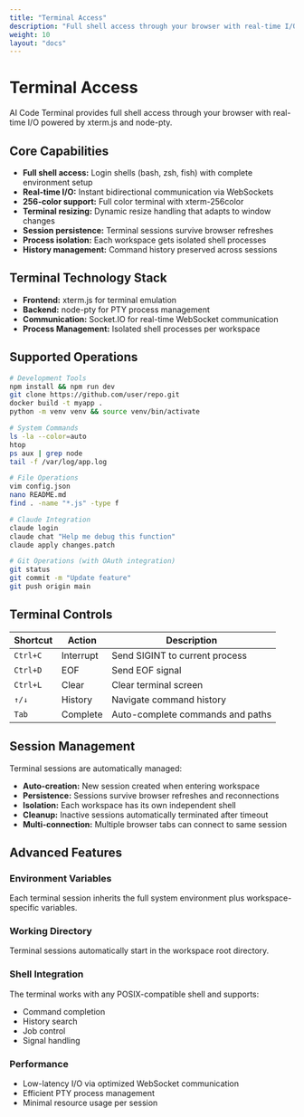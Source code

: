 ```yaml
---
title: "Terminal Access"
description: "Full shell access through your browser with real-time I/O"
weight: 10
layout: "docs"
---
```


# Terminal Access

AI Code Terminal provides full shell access through your browser with real-time I/O powered by xterm.js and node-pty.

## Core Capabilities

- **Full shell access:** Login shells (bash, zsh, fish) with complete environment setup
- **Real-time I/O:** Instant bidirectional communication via WebSockets
- **256-color support:** Full color terminal with xterm-256color
- **Terminal resizing:** Dynamic resize handling that adapts to window changes
- **Session persistence:** Terminal sessions survive browser refreshes
- **Process isolation:** Each workspace gets isolated shell processes
- **History management:** Command history preserved across sessions

## Terminal Technology Stack

- **Frontend:** xterm.js for terminal emulation
- **Backend:** node-pty for PTY process management
- **Communication:** Socket.IO for real-time WebSocket communication
- **Process Management:** Isolated shell processes per workspace

## Supported Operations

```bash
# Development Tools
npm install && npm run dev
git clone https://github.com/user/repo.git
docker build -t myapp .
python -m venv venv && source venv/bin/activate

# System Commands
ls -la --color=auto
htop
ps aux | grep node
tail -f /var/log/app.log

# File Operations  
vim config.json
nano README.md
find . -name "*.js" -type f

# Claude Integration
claude login
claude chat "Help me debug this function"
claude apply changes.patch

# Git Operations (with OAuth integration)
git status
git commit -m "Update feature"
git push origin main
```

## Terminal Controls

| Shortcut | Action | Description |
|----------|--------|-------------|
| `Ctrl+C` | Interrupt | Send SIGINT to current process |
| `Ctrl+D` | EOF | Send EOF signal |
| `Ctrl+L` | Clear | Clear terminal screen |
| `↑/↓` | History | Navigate command history |
| `Tab` | Complete | Auto-complete commands and paths |

## Session Management

Terminal sessions are automatically managed:

- **Auto-creation:** New session created when entering workspace
- **Persistence:** Sessions survive browser refreshes and reconnections
- **Isolation:** Each workspace has its own independent shell
- **Cleanup:** Inactive sessions automatically terminated after timeout
- **Multi-connection:** Multiple browser tabs can connect to same session

## Advanced Features

### Environment Variables
Each terminal session inherits the full system environment plus workspace-specific variables.

### Working Directory
Terminal sessions automatically start in the workspace root directory.

### Shell Integration
The terminal works with any POSIX-compatible shell and supports:
- Command completion
- History search
- Job control
- Signal handling

### Performance
- Low-latency I/O via optimized WebSocket communication
- Efficient PTY process management
- Minimal resource usage per session
